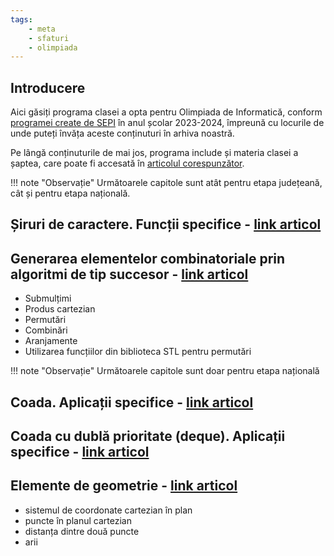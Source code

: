 ```yaml
---
tags:
    - meta
    - sfaturi
    - olimpiada
---
```

## Introducere

Aici găsiți programa clasei a opta pentru Olimpiada de Informatică, conform
[programei create de
SEPI](https://sepi.ro/assets/upload-file/oni2024/Programa%20pentru%20olimpiada%20de%20informatica_gimnaziu%20si%20liceu.pdf)
în anul școlar 2023-2024, împreună cu locurile de unde puteți învăța aceste
conținuturi în arhiva noastră.

Pe lângă conținuturile de mai jos, programa include și materia clasei a șaptea,
care poate fi accesată în [articolul
corespunzător](./clasa-VII.md).

!!! note "Observație"
    Următoarele capitole sunt atât pentru etapa județeană, cât și pentru etapa națională.

## Șiruri de caractere. Funcții specifice - [link articol](../cppintro/strings.md)

## Generarea elementelor combinatoriale prin algoritmi de tip succesor - [link articol](../mediu/backtracking.md)

- Submulțimi  
- Produs cartezian
- Permutări
- Combinări
- Aranjamente
- Utilizarea funcțiilor din biblioteca STL pentru permutări

!!! note "Observație"
    Următoarele capitole sunt doar pentru etapa națională

## Coada. Aplicații specifice - [link articol](../mediu/queue.md)

## Coada cu dublă prioritate (deque). Aplicații specifice - [link articol](../mediu/deque.md)

## Elemente de geometrie - [link articol](../mediu/basic-geometry.md)

- sistemul de coordonate cartezian în plan
- puncte în planul cartezian
- distanța dintre două puncte
- arii
